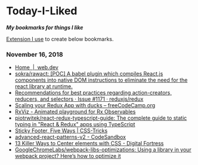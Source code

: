 # Today-I-Liked
***My bookmarks for things I like***

[Extension I use](https://chrome.google.com/webstore/detail/like-on-github/fbkngleiiccokoifohhjhlagkejlphkj) to create below bookmarks.

### November 16, 2018 
- [Home  |  web.dev](https://web.dev/) 
- [sokra/rawact: [POC] A babel plugin which compiles React.js components into native DOM instructions to eliminate the need for the react library at runtime.](https://github.com/sokra/rawact) 
- [Recommendations for best practices regarding action-creators, reducers, and selectors · Issue #1171 · reduxjs/redux](https://github.com/reduxjs/redux/issues/1171) 
- [Scaling your Redux App with ducks – freeCodeCamp.org](https://medium.freecodecamp.org/scaling-your-redux-app-with-ducks-6115955638be) 
- [RxViz - Animated playground for Rx Observables](https://rxviz.com/) 
- [piotrwitek/react-redux-typescript-guide: The complete guide to static typing in "React & Redux" apps using TypeScript](https://github.com/piotrwitek/react-redux-typescript-guide) 
- [Sticky Footer, Five Ways | CSS-Tricks](https://css-tricks.com/couple-takes-sticky-footer/) 
- [advanced-react-patterns-v2 - CodeSandbox](https://codesandbox.io/s/github/kentcdodds/advanced-react-patterns-v2/tree/egghead/?from-embed) 
- [13 Killer Ways to Center elements with CSS - Digital Fortress](https://digitalfortress.tech/tricks/13-killer-ways-to-center-elements-with-css/) 
- [GoogleChromeLabs/webpack-libs-optimizations: Using a library in your webpack project? Here’s how to optimize it](https://github.com/GoogleChromeLabs/webpack-libs-optimizations#react) 
